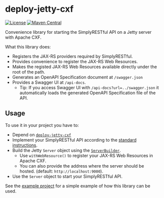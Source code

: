 # deploy-jetty-cxf
[![License](https://img.shields.io/badge/License-Apache%202.0-blue.svg?style=plastic)](https://opensource.org/licenses/Apache-2.0)
[![Maven Central](https://maven-badges.herokuapp.com/maven-central/com.github.arucard21.simplyrestful/deploy-jetty-cxf/badge.svg?style=plastic)](https://maven-badges.herokuapp.com/maven-central/com.github.arucard21.simplyrestful/deploy-jetty-cxf)

Convenience library for starting the SimplyRESTful API on a Jetty server with Apache CXF.

What this library does:
* Registers the JAX-RS providers required by SimplyRESTful.
* Provides convenience to register the JAX-RS Web Resources. 
* Makes the registed JAX-RS Web Resources available directly under the root of the path.
* Generates an OpenAPI Specification document at `/swagger.json`
* Provides a Swagger UI at `/api-docs`. 
    * Tip: If you access Swagger UI with `/api-docs?url=../swagger.json` it automatically loads the generated OpenAPI Specification file of the API.

## Usage
To use it in your project you have to:
* Depend on [`deploy-jetty-cxf`](https://search.maven.org/artifact/com.github.arucard21.simplyrestful/deploy-jetty-cxf/)
* Implement your SimplyRESTful API according to the [standard instructions](/SimplyRESTful#usage).
* Build the Jetty `Server` object using the [`ServerBuilder`](/deploy-jetty-cxf/src/main/java/simplyrestful/jetty/deploy/ServerBuilder.java).
    * Use `withWebResource()` to register your JAX-RS Web Resources in Apache CXF.
    * You can also provide the address where the server should be hosted. (default: `http://localhost:9000`).
* Use the `Server` object to start your SimplyRESTful API.

See the [example project](/examples/jetty-cxf) for a simple example of how this library can be used.
